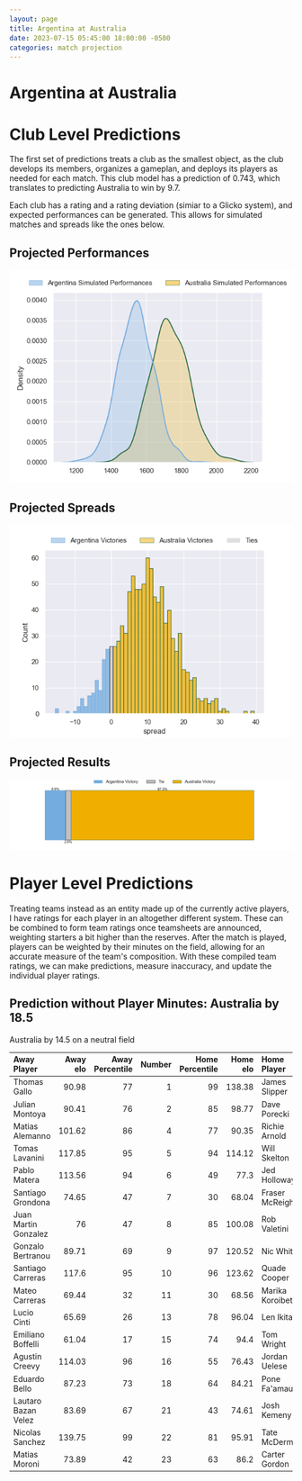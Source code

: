 ```yaml
---  
layout: page  
title: Argentina at Australia  
date: 2023-07-15 05:45:00 18:00:00 -0500  
categories: match projection  
---
```

# Argentina at Australia

# Club Level Predictions


The first set of predictions treats a club as the smallest object, as the club develops its members, organizes a gameplan, and deploys its players as needed for each match. This club model has a prediction of 0.743, which translates to predicting Australia to win by 9.7.

Each club has a rating and a rating deviation (simiar to a Glicko system), and expected performances can be generated. This allows for simulated matches and spreads like the ones below.
## Projected Performances


![Projected Performances](plots/performances_2023-07-15-Australia-Argentina.png)
## Projected Spreads


![Projected Spreads](plots/spreads_2023-07-15-Australia-Argentina.png)
## Projected Results


![Projected Results](plots/resultbar_2023-07-15-Australia-Argentina.png)
# Player Level Predictions


Treating teams instead as an entity made up of the currently active players, I have ratings for each player in an altogether different system. These can be combined to form team ratings once teamsheets are announced, weighting starters a bit higher than the reserves. After the match is played, players can be weighted by their minutes on the field, allowing for an accurate measure of the team's composition. With these compiled team ratings, we can make predictions, measure inaccuracy, and update the individual player ratings.
## Prediction without Player Minutes: Australia by 18.5


Australia by 14.5 on a neutral field



| Away Player          |   Away elo |   Away Percentile |   Number |   Home Percentile |   Home elo | Home Player      |
|:---------------------|-----------:|------------------:|---------:|------------------:|-----------:|:-----------------|
| Thomas Gallo         |      90.98 |                77 |        1 |                99 |     138.38 | James Slipper    |
| Julian Montoya       |      90.41 |                76 |        2 |                85 |      98.77 | Dave Porecki     |
| Matias Alemanno      |     101.62 |                86 |        4 |                77 |      90.35 | Richie Arnold    |
| Tomas Lavanini       |     117.85 |                95 |        5 |                94 |     114.12 | Will Skelton     |
| Pablo Matera         |     113.56 |                94 |        6 |                49 |      77.3  | Jed Holloway     |
| Santiago Grondona    |      74.65 |                47 |        7 |                30 |      68.04 | Fraser McReight  |
| Juan Martin Gonzalez |      76    |                47 |        8 |                85 |     100.08 | Rob Valetini     |
| Gonzalo Bertranou    |      89.71 |                69 |        9 |                97 |     120.52 | Nic White        |
| Santiago Carreras    |     117.6  |                95 |       10 |                96 |     123.62 | Quade Cooper     |
| Mateo Carreras       |      69.44 |                32 |       11 |                30 |      68.56 | Marika Koroibete |
| Lucio Cinti          |      65.69 |                26 |       13 |                78 |      96.04 | Len Ikitau       |
| Emiliano Boffelli    |      61.04 |                17 |       15 |                74 |      94.4  | Tom Wright       |
| Agustin Creevy       |     114.03 |                96 |       16 |                55 |      76.43 | Jordan Uelese    |
| Eduardo Bello        |      87.23 |                73 |       18 |                64 |      84.21 | Pone Fa'amausili |
| Lautaro Bazan Velez  |      83.69 |                67 |       21 |                43 |      74.61 | Josh Kemeny      |
| Nicolas Sanchez      |     139.75 |                99 |       22 |                81 |      95.91 | Tate McDermott   |
| Matias Moroni        |      73.89 |                42 |       23 |                63 |      86.2  | Carter Gordon    |

